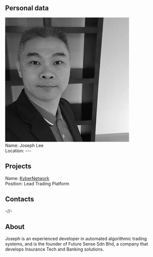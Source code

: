 ## Personal data
![photo](photo/joseph_lee.jpg)  
Name: Joseph Lee  
Location: ---
## Projects 
Name: [KyberNetwork](../projects/kybernetwork.md)  
Position: Lead Trading Platform 
## Contacts
-//-
## About
Joseph is an experienced developer in automated algorithmic trading systems, and is the founder of Future Sense Sdn Bhd, a company that develops Insurance Tech and Banking solutions. 
